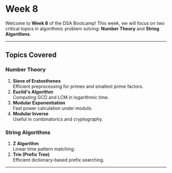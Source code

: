 # Week 8

Welcome to **Week 8** of the DSA Bootcamp! This week, we will focus on two critical topics in algorithmic problem solving: **Number Theory** and **String Algorithms**.

---

## Topics Covered

### Number Theory
1. **Sieve of Eratosthenes**  
   Efficient preprocessing for primes and smallest prime factors.
2. **Euclid's Algorithm**  
   Computing GCD and LCM in logarithmic time.
3. **Modular Exponentiation**  
   Fast power calculation under modulo.
4. **Modular Inverse**  
   Useful in combinatorics and cryptography.

### String Algorithms

1. **Z Algorithm**  
   Linear time pattern matching.
2. **Trie (Prefix Tree)**  
   Efficient dictionary-based prefix searching.


---

